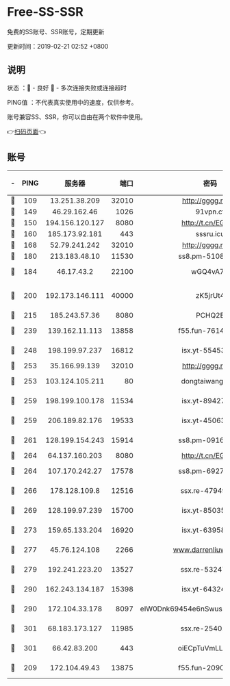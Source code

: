 # Free-SS-SSR

免费的SS账号、SSR账号，定期更新

更新时间：2019-02-21 02:52 +0800

## 说明

状态     ：🙂 - 良好 🙁 - 多次连接失败或连接超时

PING值   ：不代表真实使用中的速度，仅供参考。

账号兼容SS、SSR，你可以自由在两个软件中使用。

👉[扫码页面](https://liesauer.github.io/free-ss-ssr.github.io/)👈

## 账号

|-|PING|服务器|端口|密码|加密方式|区域|
|:----:|:----:|:-----:|-----:|:----:|:----:|:----:|
|🙂|109|13.251.38.209|32010|http://gggg.rocks|chacha20|SG|
|🙂|149|46.29.162.46|1026|91vpn.cf|rc4-md5|RU|
|🙂|150|194.156.120.127|8080|http://t.cn/EGJIyrl|rc4-md5|RU|
|🙂|160|185.173.92.181|443|sssru.icu|rc4-md5|RU|
|🙂|168|52.79.241.242|32010|http://gggg.rocks|chacha20|KR|
|🙂|180|213.183.48.10|11530|ss8.pm-51089820|rc4-md5|RU|
|🙂|184|46.17.43.2|22100|wGQ4vA7D|aes-256-gcm|RU|
|🙂|200|192.173.146.111|40000|zK5jrUt4|chacha20-ietf-poly1305|US|
|🙂|215|185.243.57.36|8080|PCHQ2E|rc4-md5|US|
|🙂|239|139.162.11.113|13858|f55.fun-76142283|aes-256-cfb|SG|
|🙂|248|198.199.97.237|16812|isx.yt-55453633|aes-256-cfb|US|
|🙂|253|35.166.99.139|32010|http://gggg.rocks|chacha20|US|
|🙂|253|103.124.105.211|80|dongtaiwang.com|aes-256-cfb|US|
|🙂|259|198.199.100.178|11534|isx.yt-89427709|aes-256-cfb|US|
|🙂|259|206.189.82.176|19533|isx.yt-45063216|aes-256-cfb|SG|
|🙂|261|128.199.154.243|15914|ss8.pm-09160539|aes-256-cfb|SG|
|🙂|264|64.137.160.203|8080|http://t.cn/EGJIyrl|rc4-md5|CA|
|🙂|264|107.170.242.27|17578|ss8.pm-69276184|aes-256-cfb|US|
|🙂|266|178.128.109.8|12516|ssx.re-47949672|aes-256-cfb|SG|
|🙂|269|128.199.97.239|15700|isx.yt-85035186|aes-256-cfb|SG|
|🙂|273|159.65.133.204|16920|isx.yt-63958934|aes-256-cfb|SG|
|🙂|277|45.76.124.108|2266|www.darrenliuwei.com|aes-256-cfb|AU|
|🙂|279|192.241.223.20|13527|ssx.re-53247060|aes-256-cfb|US|
|🙂|290|162.243.134.187|15398|isx.yt-64324153|aes-256-cfb|US|
|🙂|290|172.104.33.178|8097|eIW0Dnk69454e6nSwuspv9DmS201tQ0D|aes-256-cfb|SG|
|🙂|301|68.183.173.127|11985|ssx.re-25401129|aes-256-cfb|US|
|🙂|301|66.42.83.200|443|oiECpTuVmLLxk4Ts|aes-256-cfb|US|
|🙂|209|172.104.49.43|13875|f55.fun-20902073|aes-256-cfb|SG|

